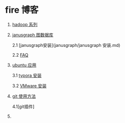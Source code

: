 # fire 博客

1. [hadoop 系列](hadoop)

2. [janusgraph 图数据库](janusgraph)

   2.1  [janusgraph安装](janusgraph/janusgraph 安装.md)

   2.2 [FAQ](janusgraph/FAQ.md)

3. [ubuntu 应用](ubuntu_application/)

   3.1 [typora 安装](ubuntu_application/typora.md)

   3.2 [VMware 安装](ubuntu_application/Vmware_安装.md)

4. [git 使用方法](git/use_git.md)

   4.1[git插件]

5. 

